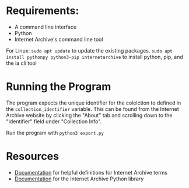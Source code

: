
# Requirements:
- A command line interface 
- Python
- Internet Archive's command line tool

For Linux:
`sudo apt update` to update the existing packages. 
`sudo apt install pythonpy python3-pip internetarchive` to install python, pip, and the ia cli tool


# Running the Program
The program expects the unique identifier for the colelction to defined in the `collection_identifier` variable. This can be found from the Internet Archive website by clicking the "About" tab and scrolling down to the "Identifier" field under "Collection Info". 

Run the program with `python3 export.py`


# Resources
- [Documentation](https://archive.org/developers/index.html) for helpful definitions for Internet Archive terms
- [Documentation](https://archive.org/developers/internetarchive/internetarchive.html?highlight=search#internetarchive) for the Internet Archive Python library
